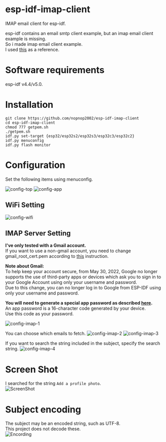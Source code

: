 # esp-idf-imap-client
IMAP email client for esp-idf.

esp-idf contains an email smtp client example, but an imap email client example is missing.   
So i made imap email client example.   
I used [this](https://github.com/RealAlphabet/IMAP) as a reference.   

# Software requirements
esp-idf v4.4/v5.0.   

# Installation
```
git clone https://github.com/nopnop2002/esp-idf-imap-client
cd esp-idf-imap-client
chmod 777 getpem.sh
./getpem.sh
idf.py set-target {esp32/esp32s2/esp32s3/esp32c3/esp32c2}
idf.py menuconfig
idf.py flash monitor
```

# Configuration
Set the following items using menuconfig.

![config-top](https://github.com/nopnop2002/esp-idf-imap-client/assets/6020549/11644d4e-9cc7-4524-bacd-dbeaaba232cf)
![config-app](https://github.com/nopnop2002/esp-idf-imap-client/assets/6020549/8ee9ff1d-2afb-411c-bbca-70018aad296d)

## WiFi Setting

![config-wifi](https://github.com/nopnop2002/esp-idf-imap-client/assets/6020549/4cefe2fb-6476-4fc2-92d4-af7f29c0f226)

## IMAP Server Setting
__I've only tested with a Gmail account.__   
If you want to use a non-gmail account, you need to change gmail_root_cert.pem according to [this](https://github.com/espressif/esp-idf/issues/7250) instruction.   

__Note about Gmail:__   
To help keep your account secure, from May 30, 2022, Google no longer supports the use of third-party apps or devices which ask you to sign in to your Google Account using only your username and password.   
Due to this change, you can no longer log in to Google from ESP-IDF using only your username and password.   

__You will need to generate a special app password as described [here](https://support.google.com/mail/answer/185833).__   
An app password is a 16-character code generated by your device.   
Use this code as your password.   

![config-imap-1](https://github.com/nopnop2002/esp-idf-imap-client/assets/6020549/04676f82-ef78-4994-93e7-72cff59ef8a0)

You can choose which emails to fetch.
![config-imap-2](https://github.com/nopnop2002/esp-idf-imap-client/assets/6020549/3daac20d-9a29-4573-a3dc-8eebdf64e882)
![config-imap-3](https://github.com/nopnop2002/esp-idf-imap-client/assets/6020549/65f59912-d0b1-4034-9d57-c50957d6910f)

If you want to search the string included in the subject, specify the search string.
![config-imap-4](https://github.com/nopnop2002/esp-idf-imap-client/assets/6020549/a3982871-ea81-4b3e-add9-25f369857d70)

# Screen Shot   
I searched for the string `Add a profile photo`.   
![ScreenShot](https://github.com/nopnop2002/esp-idf-imap-client/assets/6020549/d6ffc008-f216-4c12-b986-1993971c98cd)


# Subject encoding   
The subject may be an encoded string, such as UTF-8.   
This project does not decode these.   
![Encording](https://github.com/nopnop2002/esp-idf-imap-client/assets/6020549/24af7983-7d38-4544-adf3-d05577949ec6)
